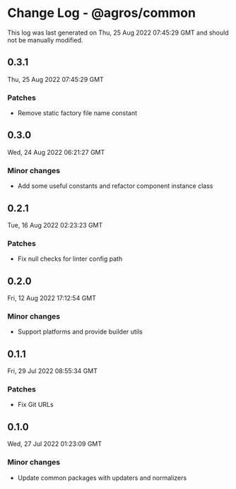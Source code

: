 # Change Log - @agros/common

This log was last generated on Thu, 25 Aug 2022 07:45:29 GMT and should not be manually modified.

## 0.3.1
Thu, 25 Aug 2022 07:45:29 GMT

### Patches

- Remove static factory file name constant

## 0.3.0
Wed, 24 Aug 2022 06:21:27 GMT

### Minor changes

- Add some useful constants and refactor component instance class

## 0.2.1
Tue, 16 Aug 2022 02:23:23 GMT

### Patches

- Fix null checks for linter config path

## 0.2.0
Fri, 12 Aug 2022 17:12:54 GMT

### Minor changes

- Support platforms and provide builder utils

## 0.1.1
Fri, 29 Jul 2022 08:55:34 GMT

### Patches

- Fix Git URLs

## 0.1.0
Wed, 27 Jul 2022 01:23:09 GMT

### Minor changes

- Update common packages with updaters and normalizers

